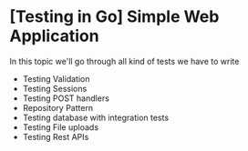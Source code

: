 # [Testing in Go] Simple Web Application

In this topic we'll go through all kind of tests we have to write

- Testing Validation
- Testing Sessions
- Testing POST handlers
- Repository Pattern
- Testing database with integration tests
- Testing File uploads
- Testing Rest APIs
